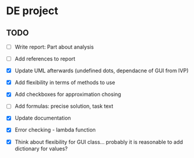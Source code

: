 # DE project

## TODO

- [ ] Write report: Part about analysis
- [ ] Add references to report
- [x] Update UML afterwards (undefined dots, dependacne of GUI from IVP)
- [x] Add flexibility in terms of methods to use
- [x] Add checkboxes for approximation chosing
- [ ] Add formulas: precise solution, task text
- [x] Update documentation
- [x] Error checking - lambda function
- [x] Think about flexibility for GUI class... probably it is reasonable to add dictionary for values?

